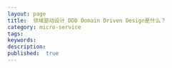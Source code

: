 ```yaml
---
layout: page
title:  领域驱动设计 DDD Domain Driven Design是什么？
category: micro-service
tags:
keywords:
description:
published:  true
---
```









